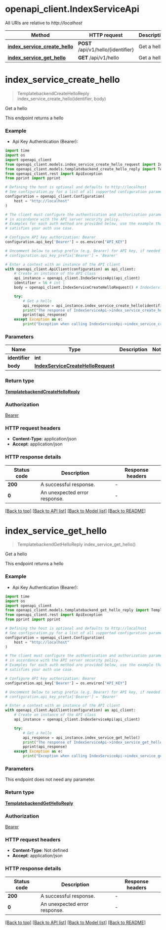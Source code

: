 # openapi_client.IndexServiceApi

All URIs are relative to *http://localhost*

Method | HTTP request | Description
------------- | ------------- | -------------
[**index_service_create_hello**](IndexServiceApi.md#index_service_create_hello) | **POST** /api/v1/hello/{identifier} | Get a hello
[**index_service_get_hello**](IndexServiceApi.md#index_service_get_hello) | **GET** /api/v1/hello | Get a hello


# **index_service_create_hello**
> TemplatebackendCreateHelloReply index_service_create_hello(identifier, body)

Get a hello

This endpoint returns a hello

### Example

* Api Key Authentication (Bearer):

```python
import time
import os
import openapi_client
from openapi_client.models.index_service_create_hello_request import IndexServiceCreateHelloRequest
from openapi_client.models.templatebackend_create_hello_reply import TemplatebackendCreateHelloReply
from openapi_client.rest import ApiException
from pprint import pprint

# Defining the host is optional and defaults to http://localhost
# See configuration.py for a list of all supported configuration parameters.
configuration = openapi_client.Configuration(
    host = "http://localhost"
)

# The client must configure the authentication and authorization parameters
# in accordance with the API server security policy.
# Examples for each auth method are provided below, use the example that
# satisfies your auth use case.

# Configure API key authorization: Bearer
configuration.api_key['Bearer'] = os.environ["API_KEY"]

# Uncomment below to setup prefix (e.g. Bearer) for API key, if needed
# configuration.api_key_prefix['Bearer'] = 'Bearer'

# Enter a context with an instance of the API client
with openapi_client.ApiClient(configuration) as api_client:
    # Create an instance of the API class
    api_instance = openapi_client.IndexServiceApi(api_client)
    identifier = 56 # int | 
    body = openapi_client.IndexServiceCreateHelloRequest() # IndexServiceCreateHelloRequest | 

    try:
        # Get a hello
        api_response = api_instance.index_service_create_hello(identifier, body)
        print("The response of IndexServiceApi->index_service_create_hello:\n")
        pprint(api_response)
    except Exception as e:
        print("Exception when calling IndexServiceApi->index_service_create_hello: %s\n" % e)
```



### Parameters


Name | Type | Description  | Notes
------------- | ------------- | ------------- | -------------
 **identifier** | **int**|  | 
 **body** | [**IndexServiceCreateHelloRequest**](IndexServiceCreateHelloRequest.md)|  | 

### Return type

[**TemplatebackendCreateHelloReply**](TemplatebackendCreateHelloReply.md)

### Authorization

[Bearer](../README.md#Bearer)

### HTTP request headers

 - **Content-Type**: application/json
 - **Accept**: application/json

### HTTP response details

| Status code | Description | Response headers |
|-------------|-------------|------------------|
**200** | A successful response. |  -  |
**0** | An unexpected error response. |  -  |

[[Back to top]](#) [[Back to API list]](../README.md#documentation-for-api-endpoints) [[Back to Model list]](../README.md#documentation-for-models) [[Back to README]](../README.md)

# **index_service_get_hello**
> TemplatebackendGetHelloReply index_service_get_hello()

Get a hello

This endpoint returns a hello

### Example

* Api Key Authentication (Bearer):

```python
import time
import os
import openapi_client
from openapi_client.models.templatebackend_get_hello_reply import TemplatebackendGetHelloReply
from openapi_client.rest import ApiException
from pprint import pprint

# Defining the host is optional and defaults to http://localhost
# See configuration.py for a list of all supported configuration parameters.
configuration = openapi_client.Configuration(
    host = "http://localhost"
)

# The client must configure the authentication and authorization parameters
# in accordance with the API server security policy.
# Examples for each auth method are provided below, use the example that
# satisfies your auth use case.

# Configure API key authorization: Bearer
configuration.api_key['Bearer'] = os.environ["API_KEY"]

# Uncomment below to setup prefix (e.g. Bearer) for API key, if needed
# configuration.api_key_prefix['Bearer'] = 'Bearer'

# Enter a context with an instance of the API client
with openapi_client.ApiClient(configuration) as api_client:
    # Create an instance of the API class
    api_instance = openapi_client.IndexServiceApi(api_client)

    try:
        # Get a hello
        api_response = api_instance.index_service_get_hello()
        print("The response of IndexServiceApi->index_service_get_hello:\n")
        pprint(api_response)
    except Exception as e:
        print("Exception when calling IndexServiceApi->index_service_get_hello: %s\n" % e)
```



### Parameters

This endpoint does not need any parameter.

### Return type

[**TemplatebackendGetHelloReply**](TemplatebackendGetHelloReply.md)

### Authorization

[Bearer](../README.md#Bearer)

### HTTP request headers

 - **Content-Type**: Not defined
 - **Accept**: application/json

### HTTP response details

| Status code | Description | Response headers |
|-------------|-------------|------------------|
**200** | A successful response. |  -  |
**0** | An unexpected error response. |  -  |

[[Back to top]](#) [[Back to API list]](../README.md#documentation-for-api-endpoints) [[Back to Model list]](../README.md#documentation-for-models) [[Back to README]](../README.md)

